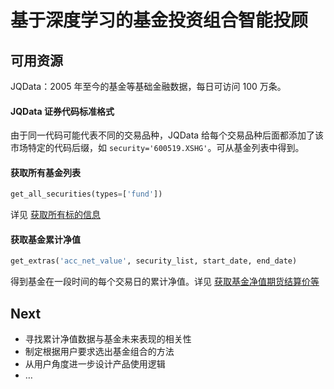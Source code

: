 # 基于深度学习的基金投资组合智能投顾

## 可用资源

JQData：2005 年至今的基金等基础金融数据，每日可访问 100 万条。

#### JQData 证券代码标准格式

由于同一代码可能代表不同的交易品种，JQData 给每个交易品种后面都添加了该市场特定的代码后缀，如 `security='600519.XSHG'`。可从基金列表中得到。

#### 获取所有基金列表

```python
get_all_securities(types=['fund'])
```

详见 [获取所有标的信息](https://www.joinquant.com/help/api/help?name=JQData#get_all_securities-获取所有标的信息)

#### 获取基金累计净值

```python
get_extras('acc_net_value', security_list, start_date, end_date)
```

得到基金在一段时间的每个交易日的累计净值。详见 [获取基金净值期货结算价等](https://www.joinquant.com/help/api/help?name=JQData#get_extras-获取基金净值期货结算价等)

## Next

* 寻找累计净值数据与基金未来表现的相关性
* 制定根据用户要求选出基金组合的方法
* 从用户角度进一步设计产品使用逻辑
* …
